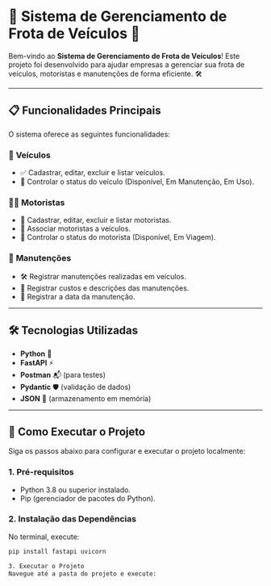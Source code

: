# 🚗 Sistema de Gerenciamento de Frota de Veículos 🚛

Bem-vindo ao **Sistema de Gerenciamento de Frota de Veículos**! Este projeto foi desenvolvido para ajudar empresas a gerenciar sua frota de veículos, motoristas e manutenções de forma eficiente. 🛠️

---

## 📋 Funcionalidades Principais

O sistema oferece as seguintes funcionalidades:

### 🚙 **Veículos**
- ✅ Cadastrar, editar, excluir e listar veículos.
- 🚦 Controlar o status do veículo (Disponível, Em Manutenção, Em Uso).

### 👨‍✈️ **Motoristas**
- 👤 Cadastrar, editar, excluir e listar motoristas.
- 🚗 Associar motoristas a veículos.
- 🚦 Controlar o status do motorista (Disponível, Em Viagem).

### 🔧 **Manutenções**
- 🛠️ Registrar manutenções realizadas em veículos.
- 💸 Registrar custos e descrições das manutenções.
- 📅 Registrar a data da manutenção.

---

## 🛠️ Tecnologias Utilizadas

- **Python** 🐍
- **FastAPI** ⚡
- **Postman** 📬 (para testes)
- **Pydantic** 🛡️ (validação de dados)
- **JSON** 📄 (armazenamento em memória)

---

## 🚀 Como Executar o Projeto

Siga os passos abaixo para configurar e executar o projeto localmente:

### 1. **Pré-requisitos**
- Python 3.8 ou superior instalado.
- Pip (gerenciador de pacotes do Python).

### 2. **Instalação das Dependências**
No terminal, execute:
```bash
pip install fastapi uvicorn

3. Executar o Projeto
Navegue até a pasta do projeto e execute: